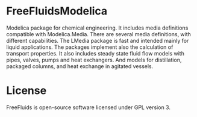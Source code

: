 # FreeFluidsModelica
Modelica package for chemical engineering. It includes media definitions compatible with Modelica.Media.
There are several media definitions, with different capabilities. The LMedia package is fast and intended mainly for liquid applications.
The packages implement also the calculation of transport properties.
It also includes steady state fluid flow models with pipes, valves, pumps and heat exchangers. And models for distillation, packaged columns, and heat exchange in agitated vessels.

# License
FreeFluids is open-source software licensed under GPL version 3.
